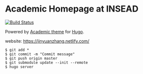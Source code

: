 # Academic Homepage at INSEAD

[![Build Status](https://travis-ci.org/seisman/academic-homepage.svg?branch=master)](https://travis-ci.org/seisman/academic-homepage)

Powered by [Academic theme](https://github.com/gcushen/hugo-academic) for [Hugo](https://gohugo.io/).

website: https://jinyuanzhang.netlify.com/

~~~
$ git add *
$ git commit -m "Commit message"
$ git push origin master
$ git submodule update --init --remote
$ hugo server
~~~

